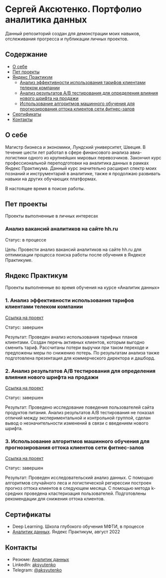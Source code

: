 # Сергей Аксютенко. Портфолио аналитика данных
Данный репозиторий создан для демонстрации моих навыков, отслеживания прогресса и публикации личных проектов.

## Содержание
- [О себе](#о-себе)
- [Пет проекты](#пет-проекты)
- [Яндекс Практикум](#яндекс-практикум)
  - [Анализ эффективности использования тарифов клиентами телеком компании](#1-анализ-эффективности-использования-тарифов-клиентами-телеком-компании)  
  - [Анализ результатов А/В тестирования для определения влияния нового шрифта на продажи](#2-анализ-результатов-ав-тестирования-для-определения-влияния-нового-шрифта-на-продажи)
  - [Использование алгоритмов машинного обучения для прогнозирования оттока клиентов сети фитнес-залов](#3-использование-алгоритмов-машинного-обучения-для-прогнозирования-оттока-клиентов-сети-фитнес-залов)
- [Сертификаты](#сертификаты)
- [Контакты](#контакты)
  
## О себе

Магистр бизнеса и экономики, Лундский университет, Швеция. В течение шести лет работал в сфере финансового анализа авиа-логистики одного из крупнейших мировых перевозчиков. Закончил курс профессиональной переподготовки на аналитика данных в рамках Яндекс Практикума. Данный курс значительно расширил спектр моих познаний и инструментарий в аналитике, также я продолжаю развивать навыки на других обучающих платформах.

В настоящее время в поиске работы.

## Пет проекты

Проекты выполненные в личных интересах

### Анализ вакансий аналитиков на сайте hh.ru
Статус: в процессе

Цель: Провести анализ вакансий аналитиков на сайте hh.ru для оптимизации процесса поиска работы после обучения в Яндексе Практикуме.

## Яндекс Практикум

Проекты выполненные во время обучения на курсе «Аналитик данных»

### 1. Анализ эффективности использования тарифов клиентами телеком компании
[Ссылка на проект](https://github.com/aksyutenko/data_analyst_portfolio/tree/main/telecom)

Статус: завершен

Результат: Проведен анализ использования тарифных планов клиентами. Создан перечь активных клиентов, которым выгодно сменить тариф. Рассчитаны потери выручки при таком переходе и предложены меры по снижению потерь. По результатам анализа также подготовлена презентация для коммерческого директора и дашборд.

### 2. Анализ результатов А/В тестирования для определения влияния нового шрифта на продажи
[Ссылка на проект](https://github.com/aksyutenko/data_analyst_portfolio/tree/main/ab_test)

Статус: завершен

Результат: Проведено исследование поведения пользователей сайта продуктов питания. Анализ результатов А/В тестирования не показал отличий между экспериментальной и контрольной группой, сделан вывод о незначительности изменений в связи с введением нового шрифта.

### 3. Использование алгоритмов машинного обучения для прогнозирования оттока клиентов сети фитнес-залов
[Ссылка на проект](https://github.com/aksyutenko/data_analyst_portfolio/tree/main/gym_ml)

Статус: завершен

Результат: Проведен исследовательский анализ данных. С помощью алгоритмов случайного леса и логистической регирессии построен прогноз оттока клиентов в следующем месяца. С помощью метода k-средних проведена кластеризация пользователей. Подготовлены рекомендации для снижения оттока клиентов.

## Сертификаты
- Deep Learning. Школа глубокого обучения МФТИ, в процессе
- [Аналитик данных](https://disk.yandex.ru/i/k8ZLHXZzivXPKQ). Яндекс Практикум, август 2022

## Контакты
- Резюме: [Аналитик данных](https://hh.ru/resume/7004c8abff013922e90039ed1f3676316f6e69)
- LinkedIn: [aksyutenko](https://www.linkedin.com/in/aksyutenko)
- Telegram: [@aksyutenko](https://t.me/aksyutenko)
